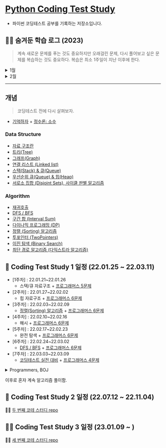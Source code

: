 # [Python Coding Test Study](https://parkjungyoon.github.io/python_coding_test_study/)

- 파이썬 코딩테스트 공부를 기록하는 저장소입니다.

## 😶‍🌫️ 숨겨둔 학습 로그 (2023)

> 계속 새로운 문제를 푸는 것도 중요하지만 오래걸린 문제, 다시 풀어보고 싶은 문제를 복습하는 것도 중요하다. 복습은 최소 1주일이 지난 이후에 한다.

<details>
<summary>1월</summary>

1️⃣ 1주차
- `코테 스터디`
  - 일시: 1월 9일 월요일 오후 8시
  - 카테고리: [바킹의 투포인터](https://www.acmicpc.net/workbook/view/8709) 문제 최소 5개 풀어오고 무조건 1문제는 설명하기 
  - 계획
      1. 1시간동안 문제 설명: 각자 1문제 (겹쳐도 무관)
      2. 30분동안 라이브 코테 카테고리: [올바른 괄호](https://school.programmers.co.kr/learn/courses/30/lessons/12909)

2️⃣ 2주차
- `코테 스터디`
  - 일시: 1월 16일 월요일 오후 8시
  - 카테고리: [바킹의 해시](https://www.acmicpc.net/workbook/view/9063) 문제 최소 5개 풀어오고 무조건 1문제는 설명하기
  - 계획
    1. 1시간동안 문제 설명: 각자 1문제 (겹쳐도 무관)
    2. 30분동안 라이브 코테 카테고리: [해시의 폰켓몬](https://school.programmers.co.kr/learn/courses/30/lessons/1845)
- `개인 공부`
  - [복습] Baekjoon(solved.ac) class3++ 다시 풀기
    - ~~(1463)1로 만들기~~, ~~(1260)DFS와 BFS~~, ~~(11399)ATM~~, 
  ~~(11047)동전 0~~, (9095)1,2,3 더하기, ~~(1003)피보나치 함수~~
  - 쓰읍.. 나 dp 좋아했는데.. 9달 만에 무슨 일이 일어난거야.. dp만 빼고 풀고 있네 ㅎ.. 편식 정윤.. 하지만 우째.. 해야지 ㅠ 해내야지 (강한 사람이 되겠어)
- `복습 필요한 문제 기록`
  - dp의 비중이 크다.. 예전에 정리해둔 [다이나믹 프로그래밍 (Dynamic Programming)
](https://github.com/ParkJungYoon/python_coding_test_study/blob/main/Algorithm/DynamicProgramming.md) 읽고 복습!
  - [ ] (1463)1로 만들기
  - [ ] (1003)피보나치 함수

3️⃣ 3주차
- `코테 스터디`
  - 일시: 1월 23일 월요일 오후 9시
  - 카테고리: [바킹의 이분탐색](https://www.acmicpc.net/workbook/view/8400) 문제 최소 5개 풀어오고 무조건 1문제는 설명하기
  - 계획
    1. 1시간동안 문제 설명: 각자 1문제 (겹쳐도 무관)
    2. 30분동안 라이브 코테 카테고리: [멀티버스2](https://www.acmicpc.net/problem/18869)
  - 라이브 코테 관련 문제: [좌표 압축](https://www.acmicpc.net/problem/18870)
- `개인 공부`
  - [복습] Baekjoon(solved.ac) class3++ 다시 풀기
    - ~~(9095)1,2,3 더하기~~, ~~(9375)패션왕 신해빈~~, ~~(2178)미로 탐색~~, ~~(2606)바이러스~~ 
  - ~~(2667)단지번호붙이기~~, ~~(11726)2xn 타일링~~, ~~(2579)계단 오르기~~
- `복습 필요한 문제 기록`
  - [ ] (9095)1,2,3 더하기
  - [ ] (2579)계단 오르기 : 다 풀었는데 특정 반례에서 오래걸림 (괜히 어렵게 생각함)

4️⃣ 4주차
- `코테 스터디`
  - 일시: 1월 30일 월요일 오후 8시
  - 카테고리: [바킹의 덱](https://www.acmicpc.net/workbook/view/7311) 문제 최소 5개 풀어오고 무조건 1문제는 설명하기
  - 계획
    1. 1시간동안 문제 설명: 각자 1문제 (겹쳐도 무관)
    2. 30분동안 라이브 코테 카테고리: [파티](https://www.acmicpc.net/problem/1238)
- `개인 공부`
  - [복습] Baekjoon(solved.ac) class3++ 다시 풀기
    - ~~(1012)유기농 배추~~, ~~(1931)회의실 배정~~, ~~(7576)토마토~~, ~~(1697)숨바꼭질~~
  - (9461)파도반 수열, (11727)2xn 타일링 2, ~~(11724)연결 요소의 개수~~
- `복습 필요한 문제 기록`
  - [ ] (1697)숨바꼭질

</details>
<details>
<summary>2월</summary>

1️⃣ 1주차
- `코테 스터디`
  - 일시: 2월 6일 월요일 오후 8시
  - 카테고리: [바킹의 그래프](https://www.acmicpc.net/workbook/view/9562) 문제 최소 5개 풀어오고 무조건 1문제는 설명하기
  - 계획
    1. 1시간동안 문제 설명: 각자 1문제 (겹쳐도 무관)
    2. 30분동안 라이브 코테 카테고리: 
- `개인 공부`
  - [복습] Baekjoon(solved.ac) class3++ 다시 풀기
  - (16236)아기 상어, (1389)케빈 베이컨의 6단계 법칙, ~~(9461)파도반 수열~~, (11727)2xn 타일링 2

</details>

---
## 개념

> 코딩테스트 전에 다시 살펴보자.

- [기억하자](./remember.md) + [정수론: 소수](https://github.com/ParkJungYoon/TIL-Data_Study/blob/2d930c7820714a9024011cccdf004daa204cb451/Math/number_theory.md)

### Data Structure

- [자료 구조란](./DataStructure/DataStructure.md)
- [트리(Tree)](./DataStructure/Tree.md)
- [그래프(Graph)](https://hello-judy-world.tistory.com/152)
- [연결 리스트 (Linked list)](https://hello-judy-world.tistory.com/148)
- [스택(Stack) & 큐(Queue)](./DataStructure/Stack%26Queue.md)
- [우선순위 큐(Queue) & 힙(Heap)](./DataStructure/PriorityQueue&Heap.md)
- [서로소 집합 (Disjoint Sets), 사이클 판별 알고리즘](https://hello-judy-world.tistory.com/154)

### Algorithm

- [재귀호출](./Algorithm/%EC%9E%AC%EA%B7%80%ED%98%B8%EC%B6%9C.md)
- [DFS / BFS](./Algorithm/DFS_BFS.md)
- [구간 합 (Interval Sum)](./Algorithm/%EA%B5%AC%EA%B0%84%20%ED%95%A9.md)
- [다이나믹 프로그래밍 (DP)](./Algorithm/DynamicProgramming.md)
- [정렬 (Sorting) 알고리즘](./Algorithm/Sorting.md)
- [투포인터 (TwoPointers)](./Algorithm/TwoPointers.md)
- [이진 탐색 (Binary Search)](./Algorithm/BinarySearch.md)
- [최단 경로 알고리즘 (다익스트라 알고리즘)](https://hello-judy-world.tistory.com/176)

## 👼 Coding Test Study 1 일정 (22.01.25 ~ 22.03.11)

- [1주차] : 22.01.21~22.01.26
  - 스택/큐 자료구조 + [프로그래머스 5문제](./Programmers/1주차.md)
- [2주차] : 22.01.27~22.02.02
  - 힙 자료구조 + [프로그래머스 6문제](./Programmers/2주차.md)
- [3주차] : 22.02.03~22.02.09
  - [정렬(Sorting) 알고리즘](./Algorithm/Sorting.md) + [프로그래머스 6문제](./Programmers/3주차.md)
- [4주차] : 22.02.10~22.02.16
  - 해시 + [프로그래머스 6문제](./Programmers/4주차.md)
- [5주차] : 22.02.17~22.02.23
  - 완전 탐색 + [프로그래머스 6문제](./Programmers/5주차.md)
- [6주차] : 22.02.24~22.03.02
  - [DFS / BFS](./Algorithm/DFS_BFS.md) + [프로그래머스 6문제](./Programmers/6주차.md)
- [7주차] : 22.03.03~22.03.09
  - [코딩테스트 실전 대비](./Programmers/7주차-1.md) + [프로그래머스 4문제](./Programmers/7주차.md)

<details>
<summary>Programmers, BOJ</summary>

|          **기간**           |                      **Goal**                      |                                                                               **Solution**                                                                                |            **Review**             |
| :-------------------------: | :------------------------------------------------: | :-----------------------------------------------------------------------------------------------------------------------------------------------------------------------: | :-------------------------------: |
| 22/03/11(금) ~ 22/03/16(수) |                프로그래머스 Level 1                |                                        [실패율, 폰켓몬, 체육복, 모의고사, K번째수, 완주하지 못한 선수](./Programmers/문제풀이1.md)                                        |                                   |
| 22/03/17(목) ~ 22/03/23(수) |                프로그래머스 Level 1                | [소수 만들기, 내적, 음양 더하기, 없는 숫자 더하기, 크레인 인형뽑기 게임, [카카오 인턴] 키패드 누르기, 숫자 문자열과 영단어, 신규 아이디 추천](./Programmers/문제풀이2.md) |         신규 아이디 추천          |
| 22/03/30(수) ~ 22/04/04(월) |  solved.ac 그리디 알고리즘 18문제 : 구현력 키우기  |                                                               [그리디 브론즈 전체](./Baekjoon/greedy_1.md)                                                                | 14659번, 21313번, 2930번, 19564번 |
| 22/04/05(화) ~ 22/04/18(월) | solved.ac 그리디 알고리즘 + Class2 : 구현력 키우기 |                                                                         그리디 실버+골드, Class2                                                                          |    1920번,1213번,2217번,1541번    |

</details>


이후로 혼자 계속 알고리즘 풀이함.

## 🤼 Coding Test Study 2 일정 (22.07.12 ~ 22.11.04)

💁‍♀️ [두 번째 코테 스터디 repo](https://github.com/elice-02-study-01-algorithm/python)


## 🐻‍❄️ Coding Test Study 3 일정 (23.01.09 ~ )

💁‍♀️ [세 번째 코테 스터디 repo](https://github.com/studying-ice-bear/codingtest-study)
